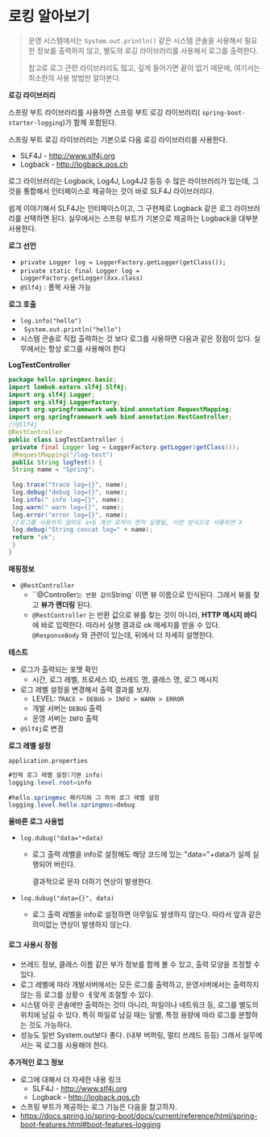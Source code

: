 # 로킹 알아보기

> 운영 시스템에서는 `System.out.println()` 같은 시스템 콘솔을 사용해서 필요한 정보를 출력하지 않고,  별도의 로깅 라이브러리를 사용해서 로그를 출력한다. 
>
> 참고로 로그 관련 라이브러리도 많고, 깊게 들어가면 끝이 없기 때문에, 여기서는 최소한의 사용 방법만 알아본다.



**로깅 라이브러리**

스프링 부트 라이브러리를 사용하면 스프링 부트 로깅 라이브러리( `spring-boot-starter-logging`)가 함께 포함된다. 

스프링 부트 로깅 라이브러리는 기본으로 다음 로깅 라이브러리를 사용한다. 

* SLF4J - http://www.slf4j.org 
* Logback - http://logback.qos.ch 

로그 라이브러리는 Logback, Log4J, Log4J2 등등 수 많은 라이브러리가 있는데, 그것을 통합해서 인터페이스로 제공하는 것이 바로 SLF4J 라이브러리다. 

쉽게 이야기해서 SLF4J는 인터페이스이고, 그 구현체로 Logback 같은 로그 라이브러리를 선택하면 된다. 실무에서는 스프링 부트가 기본으로 제공하는 Logback을 대부분 사용한다.



**로그 선언**

* `private Logger log = LoggerFactory.getLogger(getClass());`
* `private static final Logger log = LoggerFactory.getLogger(Xxx.class)` 
* `@Slf4j` : 롬복 사용 가능



**로그 호출** 

* `log.info("hello")`
* ` System.out.println("hello")` 
* 시스템 콘솔로 직접 출력하는 것 보다 로그를 사용하면 다음과 같은 장점이 있다. 실무에서는 항상 로그를 사용해야 한다





**LogTestController**

```java
package hello.springmvc.basic;
import lombok.extern.slf4j.Slf4j;
import org.slf4j.Logger;
import org.slf4j.LoggerFactory;
import org.springframework.web.bind.annotation.RequestMapping;
import org.springframework.web.bind.annotation.RestController;
//@Slf4j
@RestController
public class LogTestController {
 private final Logger log = LoggerFactory.getLogger(getClass());
 @RequestMapping("/log-test")
 public String logTest() {
 String name = "Spring";
 
 log.trace("trace log={}", name);
 log.debug("debug log={}", name);
 log.info(" info log={}", name);
 log.warn(" warn log={}", name);
 log.error("error log={}", name);
 //로그를 사용하지 않아도 a+b 계산 로직이 먼저 실행됨, 이런 방식으로 사용하면 X
 log.debug("String concat log=" + name);
 return "ok";
 }
}
```



**매핑정보**

* `@RestController`
  * ``@Controller` 는 반환 값이 `String` 이면 뷰 이름으로 인식된다. 그래서 뷰를 찾고 **뷰가 랜더링** 된다. 
  * `@RestController` 는 반환 값으로 뷰를 찾는 것이 아니라, **HTTP 메시지 바디**에 바로 입력한다.  따라서 실행 결과로 ok 메세지를 받을 수 있다. `@ResponseBody` 와 관련이 있는데, 뒤에서 더 자세히 설명한다.





**테스트**

* 로그가 출력되는 포멧 확인
  * 시간, 로그 레벨, 프로세스 ID, 쓰레드 명, 클래스 명, 로그 메시지
* 로그 레벨 설정을 변경해서 출력 결과를 보자.
  * LEVEL: `TRACE > DEBUG > INFO > WARN > ERROR`
  * 개발 서버는 `DEBUG` 출력
  * 운영 서버는 `INFO` 출력
* `@Slf4j`로 변경





**로그 레벨 설정**

`application.properties`

```java
#전체 로그 레벨 설정(기본 info)
logging.level.root=info
  
#hello.springmvc 패키지와 그 하위 로그 레벨 설정
logging.level.hello.springmvc=debug
```





**올바른 로그 사용법**

* `log.dubug("data="+data)`

  * 로그 출력 레벨을 info로 설정해도 해당 코드에 있는 "data="+data가 실제 실행되어 버린다.

    결과적으로 문자 더하기 연상이 발생한다.

* `log.dubug("data={}", data)`

  * 로그 출력 레벨을 info로 설정하면 아무일도 발생하지 않는다. 따라서 앞과 같은 의미없는 연상이 발생하지 않는다.



#### 로그 사용시 장점

* 쓰레드 정보, 클래스 이름 같은 부가 정보를 함께 볼 수 있고, 출력 모양을 조정할 수 있다.
* 로그 레벨에 따라 개발서버에서는 모든 로그를 출력하고, 운영서버에서는 출력하지 않는 등 로그를 상황ㅇ ㅔ맞게 조절할 수 있다.
* 시스템 아웃 콘솔에만 출력하는 것이 아니라, 파일이나 네트워크 등, 로그를 별도의 위치에 남길 수 있다. 특히 파일로 남길 때는 일별, 특정 용량에 따라 로그를 분할하는 것도 가능하다.
* 성능도 일반 System.out보다 좋다. (내부 버퍼링, 멀티 쓰레드 등등) 그래서 실무에서는 꼭 로그를 사용해야 한다.



**추가적인 로그 정보**

* 로그에 대해서 더 자세한 내용 링크
  * SLF4J - http://www.slf4j.org
  * Logback - http://logback.qos.ch
* 스프링 부트가 제공하는 로그 기능은 다음을 참고하자.
* https://docs.spring.io/spring-boot/docs/current/reference/html/spring-boot-features.html#boot-features-logging

